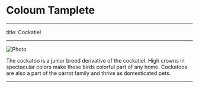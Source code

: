 # Coloum Tamplete

---
title: Cockatiel

---

![Photo](http://www.tropicalbirds.com/images/cockatoo.jpg)

The cockatoo is a junior breed derivative of the cockatiel. High crowns in spectacular colors make these birds colorful part of any home. Cockatoos are also a part of the parrot family and thrive as domesticated pets.

---
